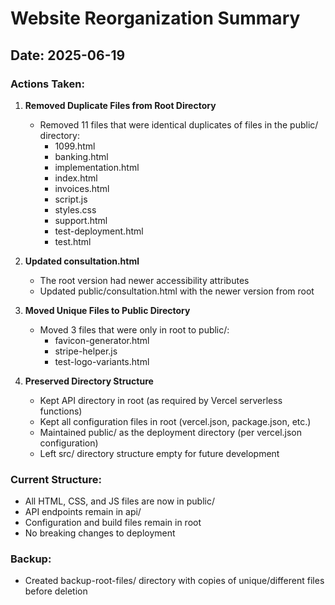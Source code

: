 # Website Reorganization Summary

## Date: 2025-06-19

### Actions Taken:

1. **Removed Duplicate Files from Root Directory**
   - Removed 11 files that were identical duplicates of files in the public/ directory:
     - 1099.html
     - banking.html
     - implementation.html
     - index.html
     - invoices.html
     - script.js
     - styles.css
     - support.html
     - test-deployment.html
     - test.html

2. **Updated consultation.html**
   - The root version had newer accessibility attributes
   - Updated public/consultation.html with the newer version from root

3. **Moved Unique Files to Public Directory**
   - Moved 3 files that were only in root to public/:
     - favicon-generator.html
     - stripe-helper.js
     - test-logo-variants.html

4. **Preserved Directory Structure**
   - Kept API directory in root (as required by Vercel serverless functions)
   - Kept all configuration files in root (vercel.json, package.json, etc.)
   - Maintained public/ as the deployment directory (per vercel.json configuration)
   - Left src/ directory structure empty for future development

### Current Structure:
- All HTML, CSS, and JS files are now in public/
- API endpoints remain in api/
- Configuration and build files remain in root
- No breaking changes to deployment

### Backup:
- Created backup-root-files/ directory with copies of unique/different files before deletion